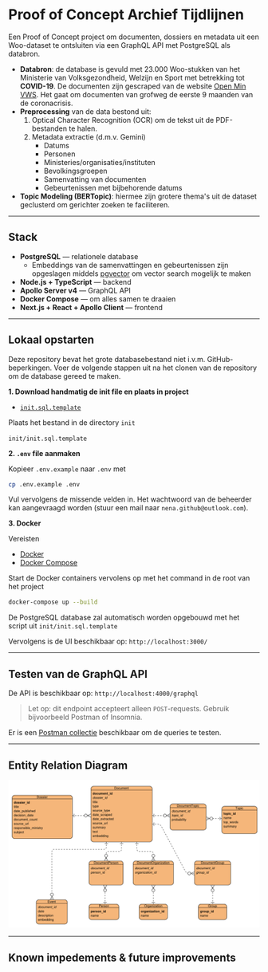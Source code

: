# Proof of Concept Archief Tijdlijnen

Een Proof of Concept project om documenten, dossiers en metadata uit een Woo-dataset te ontsluiten via een GraphQL API met PostgreSQL als databron. 

- **Databron**: de database is gevuld met 23.000 Woo-stukken van het Ministerie van Volksgezondheid, Welzijn en Sport met betrekking tot **COVID-19**. De documenten zijn gescraped van de website [Open Min VWS](https://open.minvws.nl/thema/covid-19). Het gaat om documenten van grofweg de eerste 9 maanden van de coronacrisis. 
- **Preprocessing** van de data bestond uit:
  1. Optical Character Recognition (OCR) om de tekst uit de PDF-bestanden te halen.
  2. Metadata extractie (d.m.v. Gemini)
      - Datums
      - Personen
      - Ministeries/organisaties/instituten
      - Bevolkingsgroepen
      - Samenvatting van documenten
      - Gebeurtenissen met bijbehorende datums
- **Topic Modeling (BERTopic)**: hiermee zijn grotere thema's uit de dataset geclusterd om gerichter zoeken te faciliteren. 

---

## Stack
- **PostgreSQL** — relationele database
  - Embeddings van de samenvattingen en gebeurtenissen zijn opgeslagen middels [pgvector](https://github.com/pgvector/pgvector) om vector search mogelijk te maken
- **Node.js + TypeScript** — backend
- **Apollo Server v4** — GraphQL API
- **Docker Compose** — om alles samen te draaien
- **Next.js + React + Apollo Client** — frontend

---

## Lokaal opstarten 

Deze repository bevat het grote databasebestand niet i.v.m. GitHub-beperkingen. Voer de volgende stappen uit na het clonen van de repository om de database gereed te maken.

**1. Download handmatig de init file en plaats in project**
   - [`init.sql.template`](https://drive.google.com/file/d/1Xh6dIE0h16BUzQDdM-v8eo-_M_m6uTbw/view?usp=sharing)

Plaats het bestand in de directory `init`

`init/init.sql.template`

**2. `.env` file aanmaken**

Kopieer `.env.example` naar `.env` met
```bash 
cp .env.example .env
```
Vul vervolgens de missende velden in. Het wachtwoord van de beheerder kan aangevraagd worden (stuur een mail naar `nena.github@outlook.com`).

**3. Docker**

Vereisten

- [Docker](https://www.docker.com/products/docker-desktop/)
- [Docker Compose](https://docs.docker.com/compose/install/)

Start de Docker containers vervolens op met het command in de root van het project

```bash
docker-compose up --build
```
De PostgreSQL database zal automatisch worden opgebouwd met het script uit `init/init.sql.template`

Vervolgens is de UI beschikbaar op: `http://localhost:3000/`

---
## Testen van de GraphQL API

De API is beschikbaar op: `http://localhost:4000/graphql`

> Let op: dit endpoint accepteert alleen `POST`-requests. Gebruik bijvoorbeeld Postman of Insomnia.

Er is een [Postman collectie](https://speeding-crater-347082.postman.co/workspace/My-Workspace~516996a4-6fa7-485b-804f-0a7dba594bcf/collection/30911572-2066d047-230b-4aa2-b4d5-5fe843c9219b?action=share&creator=30911572) beschikbaar om de queries te testen.

---

## Entity Relation Diagram

![ERD](ERD.png)

---
## Known impedements & future improvements
